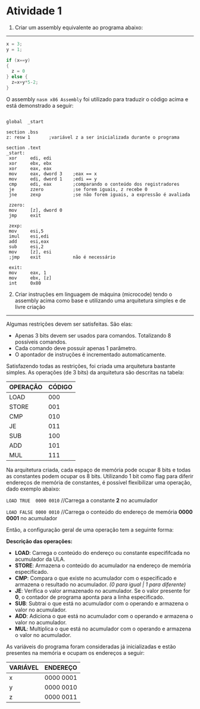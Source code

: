 Atividade 1
======
1. Criar um assembly equivalente ao programa abaixo:
---
  ```c
  x = 3;
  y = 1;

  if (x==y)
  {
  	z = 0
  } else {
  	z=x+y*5-2;
  }
  ```

  O assembly `nasm x86 Assembly` foi utilizado para traduzir o código acima e está demonstrado a seguir:

  ```assembly

  global  _start

  section .bss
  z: resw 1       ;variável z a ser inicializada durante o programa

  section .text
  _start:
   xor     edi, edi
   xor     ebx, ebx
   xor     eax, eax
   mov     eax, dword 3    ;eax == x
   mov     edi, dword 1    ;edi == y
   cmp     edi, eax        ;comparando o conteúdo dos registradores
   je      zzero           ;se forem iguais, z recebe 0
   jne     zexp            ;se não forem iguais, a expressão é avaliada

   zzero:
   mov     [z], dword 0
   jmp     exit

   zexp:
   mov     esi,5
   imul    esi,edi
   add     esi,eax
   sub     esi,2
   mov     [z], esi
   ;jmp    exit            não é necessário

   exit:
   mov     eax, 1
   mov     ebx, [z]
   int     0x80
  ```

2. Criar instruções em linguagem de máquina (microcode) tendo o assembly acima como base e utilizando uma arquitetura simples e de livre criação
---

Algumas restrições devem ser satisfeitas. São elas:

*  Apenas 3 bits devem ser usados para comandos. Totalizando 8 possíveis comandos.
*  Cada comando deve possuir apenas 1 parâmetro.
*  O apontador de instruções é incrementado automaticamente.

Satisfazendo todas as restrições, foi criada uma arquitetura bastante simples. As operações (de 3 bits) da arquitetura são descritas na tabela:

OPERAÇÃO|CÓDIGO
------|------
LOAD|000
STORE|001
CMP|010
JE|011
SUB|100
ADD|101
MUL|111

Na arquitetura criada, cada espaço de memória pode ocupar 8 bits e todas as constantes podem ocupar os 8 bits. Utilizando 1 bit como flag para diferir endereços de memória de constantes, é possível flexibilizar uma operação, dado exemplo abaixo:

`LOAD TRUE  0000 0010` //Carrega a constante **2** no acumulador

`LOAD FALSE 0000 0010` //Carrega o conteúdo do endereço de memória **0000 0001** no acumulador

Então, a configuração geral de uma operação tem a seguinte forma:

**Descrição das operações:**

* **LOAD**: Carrega o conteúdo do endereço ou constante especififcada no acumulador da ULA.
* **STORE**: Armazena o conteúdo do acumulador na endereço de memória especificado.
* **CMP**: Compara o que existe no acumulador com o especificado e armazena o resultado no acumulador. *(0 para igual | 1 para diferente)*
* **JE**: Verifica o valor armazenado no acumulador. Se o valor presente for **0**, o contador de programa aponta para a linha especificado.
* **SUB**: Subtrai o que está no acumulador com o operando e armazena o valor no acumulador.
* **ADD**: Adiciona o que está no acumulador com o operando e armazena o valor no acumulador.
* **MUL**: Multiplica o que está no acumulador com o operando e armazena o valor no acumulador.

As variáveis do programa foram consideradas já inicializadas e estão presentes na memória e ocupam os endereços a seguir:

VARIÁVEL|ENDEREÇO
-----|-----
x|0000 0001
y|0000 0010
z|0000 0011
